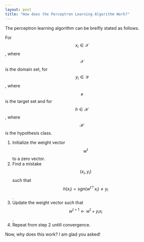 ```yaml
---
layout: post
title: "How does the Perceptron Learning Algorithm Work?"
---
```


The perceptron learning algorithm can be breifly stated as follows.

For $$x_i \in \mathcal{X}$$, where $$\mathcal{X}$$ is the domain set,
for $$y_i \in \mathcal{Y}$$, where $$\mathcal{y}$$ is the target set and
for $$h \in \mathcal{H}$$, where $$\mathcal{H}$$ is the hypothesis class.

1. Initialize the weight vector $$w^t$$ to a zero vector.
2. Find a mistake $$(x_i, y_i)$$ such that $$h(x_i) = sgn({w^t}^\top x_i) \ne y_i$$.
3. Update the weight vector such that $$w^{t+1} \leftarrow w^{t} + y_i x_i$$.
4. Repeat from step 2 untill convergence.

Now, why does this work? I am glad you asked!
